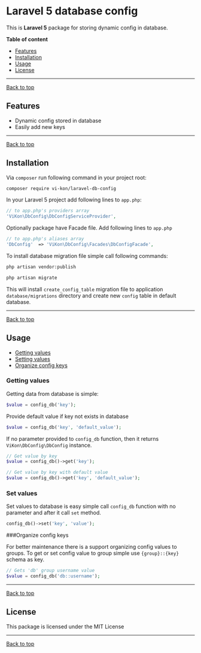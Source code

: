 # Laravel 5 database config

This is **Laravel 5** package for storing dynamic config in database.

**Table of content**

* [Features](#features)
* [Installation](#installation)
* [Usage](#usage)
* [License](#license)

---
[Back to top][top]

## Features

* Dynamic config stored in database
* Easily add new keys

---
[Back to top][top]

## Installation

Via `composer` run following command in your project root:

```bash
composer require vi-kon/laravel-db-config
```

In your Laravel 5 project add following lines to `app.php`:

```php
// to app.php's providers array
'ViKon\DbConfig\DbConfigServiceProvider',
```

Optionally package have Facade file. Add following lines to `app.php`

```php
// to app.php's aliases array
'DbConfig'  => 'ViKon\DbConfig\Facades\DbConfigFacade',
```

To install database migration file simple call following commands:

```bash
php artisan vendor:publish

php artisan migrate
```

This will install `create_config_table` migration file to application `database/migrations` directory and create new `config` table in default database.

---
[Back to top][top]

## Usage

* [Getting values](#getting-values)
* [Setting values](#setting-values)
* [Organize config keys](#organize-config-keys)

### Getting values

Getting data from database is simple:

```php
$value = config_db('key');
```

Provide default value if key not exists in database

```php
$value = config_db('key', 'default_value');
```

If no parameter provided to `config_db` function, then it returns `ViKon\DbConfig\DbConfig` instance.

```php
// Get value by key
$value = config_db()->get('key');

// Get value by key with default value
$value = config_db()->get('key', 'default_value');
```

### Set values

Set values to database is easy simple call `config_db` function with no parameter and after it call `set` method.

```php
config_db()->set('key', 'value');
```

###Organize config keys

For better maintenance there is a support organizing config values to groups. To get or set config value to group simple use `{group}::{key}` schema as key. 

```php
// Gets 'db' group username value 
$value = config_db('db::username');
```

---
[Back to top][top]

## License

This package is licensed under the MIT License

---
[Back to top][top]

[top]: #laravel-5-database-config
